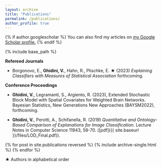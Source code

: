 ```yaml
---
layout: archive
title: "Publications"
permalink: /publications/
author_profile: true
---
```



{% if author.googlescholar %}
  You can also find my articles on <u><a href="{{author.googlescholar}}">my Google Scholar profile</a>.</u>
{% endif %}

{% include base_path %}




**Refereed Journals**

* Borgonovo, E., **Ghidini, V.**, Hahn, R., Plischke, E. &#9733; (2023) 
*Explaining Classifiers with Measures of Statistical Association*
forthcoming.


**Conference Proceedings**

* **Ghidini, V.**, Legramanti, S., Argiento, R. (2023), Extended Stochastic Block Model with Spatial Covariates for Weighted Brain Networks. Bayesian Statistics, New Generations New Approaches (BAYSM2022), forthcoming.

* **Ghidini, V.**, Perotti, A., Schifanella, R. (2019)
*Quantitative and Ontology-Based Comparison of Explanations for Image Classification.*
Lecture Notes in Computer Science 11943, 58-70. ([pdf]({{ site.baseurl }}/files/LOD_Final.pdf)).


{% for post in site.publications reversed %}
  {% include archive-single.html %}
{% endfor %}



&#9733; Authors in alphabetical order


